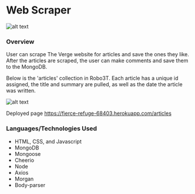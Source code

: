 # Web Scraper

![alt text](https://user-images.githubusercontent.com/50551420/70384593-ad51c600-1935-11ea-8e3b-2341a2f19d7b.png)

### Overview
User can scrape The Verge website for articles and save the ones they like. After the articles are scraped, the user can make comments and save them to the MongoDB.

Below is the 'articles' collection in Robo3T. Each article has a unique id assigned, the title and summary are pulled, as well as the date the article was written. 

![alt text](https://user-images.githubusercontent.com/50551420/70384634-b2634500-1936-11ea-841e-7c961785660e.png)

Deployed page https://fierce-refuge-68403.herokuapp.com/articles


### Languages/Technologies Used
- HTML, CSS, and Javascript
- MongoDB
- Mongoose
- Cheerio
- Node
- Axios
- Morgan
- Body-parser
